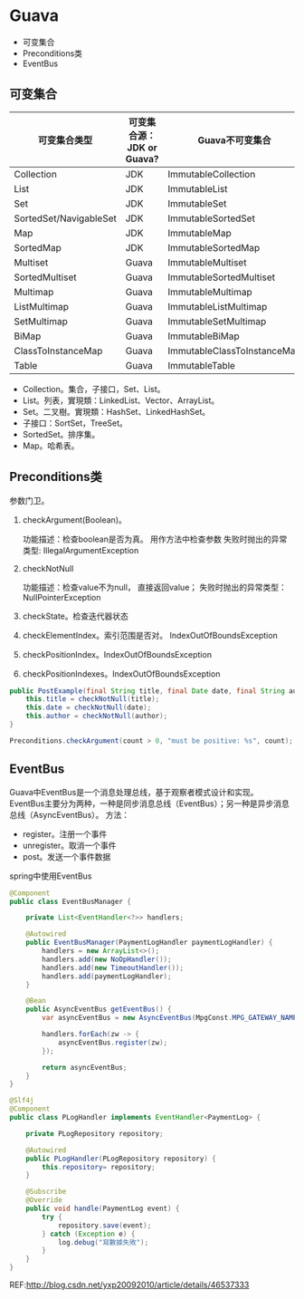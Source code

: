 # Guava

* 可变集合
* Preconditions类
* EventBus

## 可变集合
可变集合类型|可变集合源：JDK or Guava?|Guava不可变集合
--|--|--
Collection|JDK|ImmutableCollection
List|JDK|ImmutableList
Set|JDK|ImmutableSet
SortedSet/NavigableSet|JDK|ImmutableSortedSet
Map|JDK|ImmutableMap
SortedMap|JDK|ImmutableSortedMap
Multiset|Guava|ImmutableMultiset
SortedMultiset|Guava|ImmutableSortedMultiset
Multimap|Guava|ImmutableMultimap
ListMultimap|Guava|ImmutableListMultimap
SetMultimap|Guava|ImmutableSetMultimap
BiMap|Guava|ImmutableBiMap
ClassToInstanceMap|Guava|ImmutableClassToInstanceMap
Table|Guava|ImmutableTable

- Collection。集合，子接口，Set、List。
- List。列表，實現類：LinkedList、Vector、ArrayList。
- Set。二叉樹。實現類：HashSet、LinkedHashSet。
 - 子接口：SortSet，TreeSet。
- SortedSet。排序集。
- Map。哈希表。

## Preconditions类

参数门卫。

1. checkArgument(Boolean)。

   功能描述：检查boolean是否为真。 用作方法中检查参数
   失败时抛出的异常类型: IllegalArgumentException
2. checkNotNull

   功能描述：检查value不为null， 直接返回value；
   失败时抛出的异常类型：NullPointerException
3. checkState。检查迭代器状态
4. checkElementIndex。索引范围是否对。 IndexOutOfBoundsException
5. checkPositionIndex。IndexOutOfBoundsException
6. checkPositionIndexes。IndexOutOfBoundsException

```java
public PostExample(final String title, final Date date, final String author) {  
    this.title = checkNotNull(title);  
    this.date = checkNotNull(date);  
    this.author = checkNotNull(author);  
} 

Preconditions.checkArgument(count > 0, "must be positive: %s", count);  

```

## EventBus

Guava中EventBus是一个消息处理总线，基于观察者模式设计和实现。
EventBus主要分为两种，一种是同步消息总线（EventBus）；另一种是异步消息总线（AsyncEventBus）。
方法：
* register。注册一个事件
* unregister。取消一个事件
* post。发送一个事件数据

spring中使用EventBus
```java
@Component
public class EventBusManager {

    private List<EventHandler<?>> handlers;

    @Autowired
    public EventBusManager(PaymentLogHandler paymentLogHandler) {
        handlers = new ArrayList<>();
        handlers.add(new NoOpHandler());
        handlers.add(new TimeoutHandler());
        handlers.add(paymentLogHandler);
    }

    @Bean
    public AsyncEventBus getEventBus() {
        var asyncEventBus = new AsyncEventBus(MpgConst.MPG_GATEWAY_NAME,Executors.newCachedThreadPool());

        handlers.forEach(zw -> {
            asyncEventBus.register(zw);
        });

        return asyncEventBus;
    }
}

@Slf4j
@Component
public class PLogHandler implements EventHandler<PaymentLog> {

    private PLogRepository repository;

    @Autowired
    public PLogHandler(PLogRepository repository) {
        this.repository= repository;
    }

    @Subscribe
    @Override
    public void handle(PaymentLog event) {
        try {
            repository.save(event);
        } catch (Exception e) {
            log.debug("寫數據失敗");
        }
    }
}
```

REF:http://blog.csdn.net/yxp20092010/article/details/46537333
